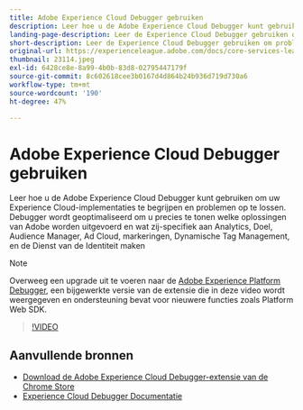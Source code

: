 ```yaml
---
title: Adobe Experience Cloud Debugger gebruiken
description: Leer hoe u de Adobe Experience Cloud Debugger kunt gebruiken om uw Experience Cloud-implementaties te begrijpen en problemen op te lossen.
landing-page-description: Leer de Experience Cloud Debugger gebruiken om problemen met uw implementaties op te lossen. Begrijp welke Adobe-oplossingen worden uitgevoerd en welke oproepen deze uitvoeren.
short-description: Leer de Experience Cloud Debugger gebruiken om problemen met uw implementaties op te lossen. Begrijp welke Adobe-oplossingen worden uitgevoerd en welke oproepen deze uitvoeren.
original-url: https://experienceleague.adobe.com/docs/core-services-learn/tutorials/debugger/use-the-experience-cloud-debugger.html
thumbnail: 23114.jpeg
exl-id: 6428ce8e-8a99-4b0b-83d8-02795447179f
source-git-commit: 8c602618cee3b0167d4d864b24b936d719d730a6
workflow-type: tm+mt
source-wordcount: '190'
ht-degree: 47%

---
```


# Adobe Experience Cloud Debugger gebruiken

Leer hoe u de Adobe Experience Cloud Debugger kunt gebruiken om uw Experience Cloud-implementaties te begrijpen en problemen op te lossen. Debugger wordt geoptimaliseerd om u precies te tonen welke oplossingen van Adobe worden uitgevoerd en wat zij-specifiek aan Analytics, Doel, Audience Manager, Ad Cloud, markeringen, Dynamische Tag Management, en de Dienst van de Identiteit maken

>[!NOTE]
>
>Overweeg een upgrade uit te voeren naar de [Adobe Experience Platform Debugger](../overview.md), een bijgewerkte versie van de extensie die in deze video wordt weergegeven en ondersteuning bevat voor nieuwere functies zoals Platform Web SDK.


>[!VIDEO](https://video.tv.adobe.com/v/23064/?quality=12)

## Aanvullende bronnen

* [Download de Adobe Experience Cloud Debugger-extensie van de Chrome Store](https://chrome.google.com/webstore/detail/adobe-experience-cloud-de/ocdmogmohccmeicdhlhhgepeaijenapj)
* [Experience Cloud Debugger Documentatie](https://experienceleague.adobe.com/docs/debugger/using/experience-cloud-debugger.html)
